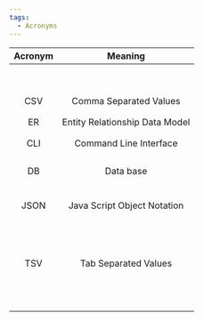 ```yaml
---
tags:
  - Acronyms
---
```


| **Acronym** |          **Meaning**           |
| :---------: | :----------------------------: |
|             |                                |
|             |                                |
|             |                                |
|             |                                |
|             |                                |
|             |                                |
|             |                                |
|             |                                |
|             |                                |
|     CSV     |     Comma Separated Values     |
|             |                                |
|             |                                |
|     ER      | Entity Relationship Data Model |
|             |                                |
|             |                                |
|     CLI     |     Command Line Interface     |
|             |                                |
|             |                                |
|             |                                |
|             |                                |
|     DB      |           Data base            |
|             |                                |
|             |                                |
|             |                                |
|             |                                |
|             |                                |
|             |                                |
|    JSON     |  Java Script Object Notation   |
|             |                                |
|             |                                |
|             |                                |
|             |                                |
|             |                                |
|             |                                |
|             |                                |
|             |                                |
|             |                                |
|             |                                |
|             |                                |
|             |                                |
|             |                                |
|     TSV     |      Tab Separated Values      |
|             |                                |
|             |                                |
|             |                                |
|             |                                |
|             |                                |
|             |                                |
|             |                                |
|             |                                |
|             |                                |
|             |                                |
|             |                                |
|             |                                |



